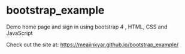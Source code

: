 # bootstrap_example
Demo home page and sign in using bootstrap 4 , HTML, CSS and JavaScript

Check out the site at:
https://meajinkyar.github.io/bootstrap_example/
